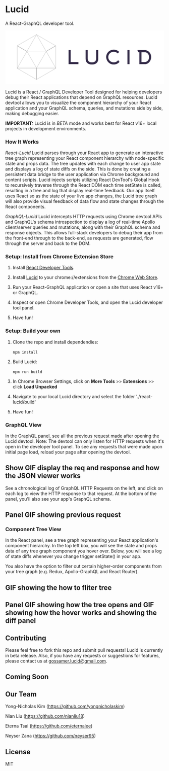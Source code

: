 # Lucid
A React-GraphQL developer tool.

![Alt text](public/assets/logo-text.png?raw=true "Title")

Lucid is a React / GraphQL Developer Tool designed for helping developers debug their React applications that depend on GraphQL resources. Lucid devtool allows you to visualize the component hierarchy of your React application and your GraphQL schema, queries, and mutations side by side, making debugging easier.

**IMPORTANT:**  Lucid is in *BETA* mode and works best for React v16+ local projects in development environments. 

### How It Works
*React-Lucid*
Lucid parses through your React app to generate an interactive tree graph representing your React component hierarchy with node-specific state and props data. The tree updates with each change to user app state and displays a log of state diffs on the side. This is done by creating a persistent data bridge to the user application via Chrome background and content scripts. Lucid injects scripts utilizing React DevTool's Global Hook to recursively traverse through the React DOM each time setState is called, resulting in a tree and log that display real-time feedback. Our app itself uses React so as the state of your live app changes, the Lucid tree graph will also provide visual feedback of data flow and state changes through the React components.

*GraphQL-Lucid*
Lucid intercepts HTTP requests using Chrome devtool APIs and GraphQL's schema introspection to display a log of real-time Apollo client/server queries and mutations, along with their GraphQL schema and response objects. This allows full-stack developers to debug their app from the front-end through to the back-end, as requests are generated, flow through the server and back to the DOM. 

### Setup: Install from Chrome Extension Store

1. Install <a href="https://chrome.google.com/webstore/detail/react-developer-tools/fmkadmapgofadopljbjfkapdkoienihi?hl=en">React Developer Tools</a>. 

2. Install <a href="https://chrome.google.com/webstore/detail/debux/ooihnkghpifccalpfakdnlolfaiidfjp?authuser=1">Lucid</a> to your chrome://extensions from the <a href="https://chrome.google.com/webstore/category/extensions">Chrome Web Store</a>.

3. Run your React-GraphQL application or open a site that uses React v16+ or GraphQL.

4. Inspect or open Chrome Developer Tools, and open the Lucid developer tool panel.

5. Have fun!

### Setup: Build your own

1. Clone the repo and install dependendies: 

    ```npm install```

2. Build Lucid: 

    ```npm run build ```

3. In Chrome Browser Settings, click on **More Tools** >> **Extensions** >> click **Load Unpacked**

4. Navigate to your local Lucid directory and select the folder './react-lucid/build'

5. Have fun!

### GraphQL View
In the GraphQL panel, see all the previous request made after opening the Lucid devtool. Note: The devtool can only listen for HTTP requests when it's open in the developer tool panel. To see any requests that were made upon initial page load, reload your page after opening the devtool. 

## Show GIF display the req and response and how the JSON viewer works

See a chronological log of GraphQL HTTP Requests on the left, and click on each log to view the HTTP response to that request. At the bottom of the panel, you'll also see your app's GraphQL schema.

## Panel GIF showing previous request 

### Component Tree View
In the React panel, see a tree graph representing your React application's component hierarchy. In the top left box, you will see the state and props data of any tree graph component you hover over. Below, you will see a log of state diffs whenever you change trigger setState() in your app.

You also have the option to filter out certain higher-order components from your tree graph (e.g. Redux, Apollo-GraphQL and React Router).

## GIF showing the how to fliter tree

## Panel GIF showing how the tree opens and GIF showing how the hover works and showing the diff panel

## Contributing 

Please feel free to fork this repo and submit pull requests! Lucid is currently in beta release. Also, if you have any requests or suggestions for features, please contact us at gossamer.lucid@gmail.com.

## Coming Soon



## Our Team

Yong-Nicholas Kim (https://github.com/yongnicholaskim)

Nian Liu (https://github.com/nianliu18)

Eterna Tsai (https://github.com/eternalee)

Neyser Zana (https://github.com/neyser95)

## License
MIT
